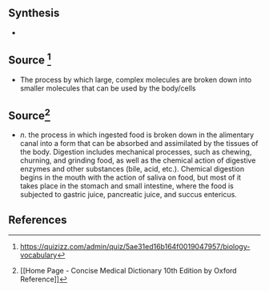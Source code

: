 ## Synthesis
- 
## Source [^1]
- The process by which large, complex molecules are broken down into smaller molecules that can be used by the body/cells
## Source[^2]
- $n$. the process in which ingested food is broken down in the alimentary canal into a form that can be absorbed and assimilated by the tissues of the body. Digestion includes mechanical processes, such as chewing, churning, and grinding food, as well as the chemical action of digestive enzymes and other substances (bile, acid, etc.). Chemical digestion begins in the mouth with the action of saliva on food, but most of it takes place in the stomach and small intestine, where the food is subjected to gastric juice, pancreatic juice, and succus entericus.
## References

[^1]: https://quizizz.com/admin/quiz/5ae31ed16b164f0019047957/biology-vocabulary
[^2]: [[Home Page - Concise Medical Dictionary 10th Edition by Oxford Reference]]